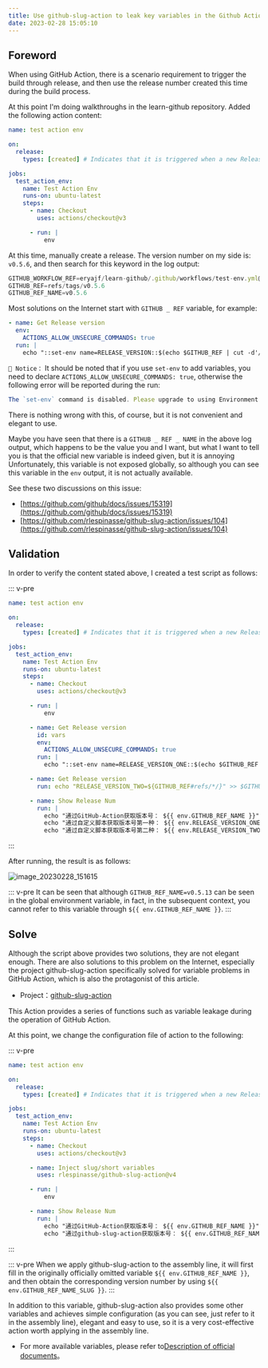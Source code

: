 ```yaml
---
title: Use github-slug-action to leak key variables in the Github Action context
date: 2023-02-28 15:05:10
---
```


## Foreword

When using GitHub Action, there is a scenario requirement to trigger the build through release, and then use the release number created this time during the build process.

At this point I'm doing walkthroughs in the learn-github repository. Added the following action content:

```yaml
name: test action env

on:
  release:
    types: [created] # Indicates that it is triggered when a new Release is created

jobs:
  test_action_env:
    name: Test Action Env
    runs-on: ubuntu-latest
    steps:
      - name: Checkout
        uses: actions/checkout@v3

      - run: |
          env
```

At this time, manually create a release. The version number on my side is: `v0.5.6`, and then search for this keyword in the log output:

```js
GITHUB_WORKFLOW_REF=eryajf/learn-github/.github/workflows/test-env.yml@refs/tags/v0.5.6
GITHUB_REF=refs/tags/v0.5.6
GITHUB_REF_NAME=v0.5.6
```

Most solutions on the Internet start with `GITHUB _ REF` variable, for example:

```yaml
- name: Get Release version
  env:
    ACTIONS_ALLOW_UNSECURE_COMMANDS: true
  run: |
    echo "::set-env name=RELEASE_VERSION::$(echo $GITHUB_REF | cut -d'/' -f 3)"
```

`📢 Notice：` It should be noted that if you use `set-env` to add variables, you need to declare `ACTIONS_ALLOW_UNSECURE_COMMANDS: true`, otherwise the following error will be reported during the run:

```js
The `set-env` command is disabled. Please upgrade to using Environment Files or opt into unsecure command execution by setting the `ACTIONS_ALLOW_UNSECURE_COMMANDS` environment variable to `true`. For more information see: https://github.blog/changelog/2020-10-01-github-actions-deprecating-set-env-and-add-path-commands/
```

There is nothing wrong with this, of course, but it is not convenient and elegant to use.

Maybe you have seen that there is a `GITHUB _ REF _ NAME` in the above log output, which happens to be the value you and I want, but what I want to tell you is that the official new variable is indeed given, but it is annoying Unfortunately, this variable is not exposed globally, so although you can see this variable in the `env` output, it is not actually available.

See these two discussions on this issue:

- [https://github.com/github/docs/issues/15319](https://github.com/github/docs/issues/15319)
- [https://github.com/rlespinasse/github-slug-action/issues/104](https://github.com/rlespinasse/github-slug-action/issues/104)

## Validation

In order to verify the content stated above, I created a test script as follows:

::: v-pre

```yaml
name: test action env

on:
  release:
    types: [created] # Indicates that it is triggered when a new Release is created

jobs:
  test_action_env:
    name: Test Action Env
    runs-on: ubuntu-latest
    steps:
      - name: Checkout
        uses: actions/checkout@v3

      - run: |
          env

      - name: Get Release version
        id: vars
        env:
          ACTIONS_ALLOW_UNSECURE_COMMANDS: true
        run: |
          echo "::set-env name=RELEASE_VERSION_ONE::$(echo $GITHUB_REF | cut -d'/' -f 3)"

      - name: Get Release version
        run: echo "RELEASE_VERSION_TWO=${GITHUB_REF#refs/*/}" >> $GITHUB_ENV

      - name: Show Release Num
        run: |
          echo "通过GitHub-Action获取版本号： ${{ env.GITHUB_REF_NAME }}"
          echo "通过自定义脚本获取版本号第一种： ${{ env.RELEASE_VERSION_ONE }}"
          echo "通过自定义脚本获取版本号第二种： ${{ env.RELEASE_VERSION_TWO }}"
```

:::

After running, the result is as follows:

![image_20230228_151615](/img/image_20230228_151615.jpg)

::: v-pre
It can be seen that although `GITHUB_REF_NAME=v0.5.13` can be seen in the global environment variable, in fact, in the subsequent context, you cannot refer to this variable through `${{ env.GITHUB_REF_NAME }}`.
:::

## Solve

Although the script above provides two solutions, they are not elegant enough. There are also solutions to this problem on the Internet, especially the project github-slug-action specifically solved for variable problems in GitHub Action, which is also the protagonist of this article.

- Project：[github-slug-action](https://github.com/rlespinasse/github-slug-action)

This Action provides a series of functions such as variable leakage during the operation of GitHub Action.

At this point, we change the configuration file of action to the following:

::: v-pre

```yaml
name: test action env

on:
  release:
    types: [created] # Indicates that it is triggered when a new Release is created

jobs:
  test_action_env:
    name: Test Action Env
    runs-on: ubuntu-latest
    steps:
      - name: Checkout
        uses: actions/checkout@v3

      - name: Inject slug/short variables
        uses: rlespinasse/github-slug-action@v4

      - run: |
          env

      - name: Show Release Num
        run: |
          echo "通过GitHub-Action获取版本号： ${{ env.GITHUB_REF_NAME }}"
          echo "通过github-slug-action获取版本号： ${{ env.GITHUB_REF_NAME_SLUG }}"
```

:::

::: v-pre
When we apply github-slug-action to the assembly line, it will first fill in the originally officially omitted variable `${{ env.GITHUB_REF_NAME }}`, and then obtain the corresponding version number by using `${{ env.GITHUB_REF_NAME_SLUG }}`.
:::

In addition to this variable, github-slug-action also provides some other variables and achieves simple configuration (as you can see, just refer to it in the assembly line), elegant and easy to use, so it is a very cost-effective action worth applying in the assembly line.

- For more available variables, please refer to[Description of official documents](https://github.com/rlespinasse/github-slug-action#available-environment-variables)。
